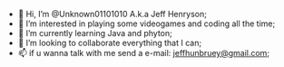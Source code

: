 - 👋 Hi, I’m @Unknown01101010 A.k.a Jeff Henryson;
- 👀 I’m interested in playing some videogames and coding all the time; 
- 🌱 I’m currently learning Java and phyton;
- 💞️ I’m looking to collaborate everything that I can;
- 📫 if u wanna talk with me send a e-mail: jeffhunbruey@gmail.com;
 
 
